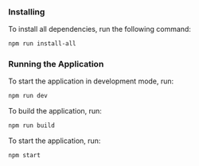 ### Installing

To install all dependencies, run the following command:

```bash
npm run install-all
```

### Running the Application

To start the application in development mode, run:

```bash
npm run dev
```

To build the application, run:

```bash
npm run build
```

To start the application, run:

```bash
npm start
```
